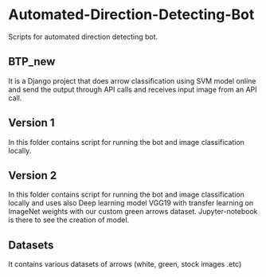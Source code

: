 # Automated-Direction-Detecting-Bot
Scripts for automated direction detecting bot.

## BTP_new 
It is a Django project that does arrow classification using SVM model online and send the output through API calls
and receives input image from an API call.

## Version 1 
In this folder contains script for running the bot and image classification locally.

## Version 2
In this folder contains script for running the bot and image classification locally and uses also Deep learning model VGG19 
with transfer learning on ImageNet weights with our custom green arrows dataset.
Jupyter-notebook is there to see the creation of model.

## Datasets
It contains various datasets of arrows (white, green, stock images .etc)
